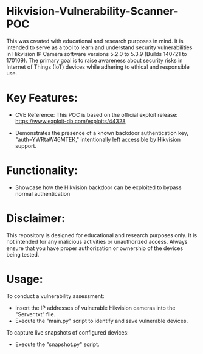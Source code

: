 # Hikvision-Vulnerability-Scanner-POC



This was created with educational and research purposes in mind. It is intended to serve as a tool to learn and understand security vulnerabilities in Hikvision IP Camera software versions 5.2.0 to 5.3.9 (Builds 140721 to 170109). The primary goal is to raise awareness about security risks in Internet of Things (IoT) devices while adhering to ethical and responsible use.

# Key Features:

   - CVE Reference: This POC is based on the official exploit release: https://www.exploit-db.com/exploits/44328
     
   - Demonstrates the presence of a known backdoor authentication key, "auth=YWRtaW46MTEK," intentionally left accessible by Hikvision support.

# Functionality:

- Showcase how the Hikvision backdoor can be exploited to bypass normal authentication

# Disclaimer:

This repository is designed for educational and research purposes only. It is not intended for any malicious activities or unauthorized access. Always ensure that you have proper authorization or ownership of the devices being tested.

# Usage:

To conduct a vulnerability assessment:

- Insert the IP addresses of vulnerable Hikvision cameras into the "Server.txt" file.
- Execute the "main.py" script to identify and save vulnerable devices.

To capture live snapshots of configured devices:

- Execute the "snapshot.py" script.
